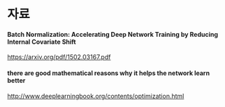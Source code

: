 # 자료
#### Batch Normalization: Accelerating Deep Network Training by Reducing Internal Covariate Shift
https://arxiv.org/pdf/1502.03167.pdf

#### there are good mathematical reasons why it helps the network learn better
http://www.deeplearningbook.org/contents/optimization.html
